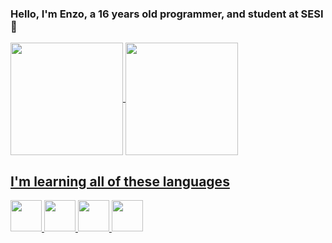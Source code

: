 <link rel="stylesheet" href="https://cdn.jsdelivr.net/gh/devicons/devicon@v2.15.1/devicon.min.css">

### Hello, I'm Enzo, a 16 years old programmer, and student at SESI 👋

<!--
**EnzoZKe/EnzoZKe** is a ✨ _special_ ✨ repository because its `README.md` (this file) appears on your GitHub profile.

Here are some ideas to get you started:

- 🔭 I’m currently working on ...
- 🌱 I’m currently learning ...
- 👯 I’m looking to collaborate on ...
- 🤔 I’m looking for help with ...
- 💬 Ask me about ...
- 📫 How to reach me: ...
- 😄 Pronouns: ...
- ⚡ Fun fact: ...
-->
<a href="https://github.com/EnzoZKe">
  <img height=180em align="center" src="https://github-readme-stats.vercel.app/api?username=EnzoZKe&show_icons=true&theme=tokyonight">
<a href="https://github.com/EnzoZKe">
  <img height=180em align="center" src="https://github-readme-stats.vercel.app/api/top-langs/?username=EnzoZKe&theme=tokyonight">
<br>
<h2>I'm learning all of these languages</h2>
<div style="display: inline_block">
<img src="https://cdn.jsdelivr.net/gh/devicons/devicon/icons/css3/css3-original.svg" style="Width: 50px" />
  <img src="https://cdn.jsdelivr.net/gh/devicons/devicon/icons/html5/html5-original.svg" style="Width: 50px" />
  <img src="https://cdn.jsdelivr.net/gh/devicons/devicon/icons/javascript/javascript-original.svg" style="Width: 50px" />
  <img src="https://cdn.jsdelivr.net/gh/devicons/devicon/icons/csharp/csharp-original.svg" style="Width: 50px" />
</div>
